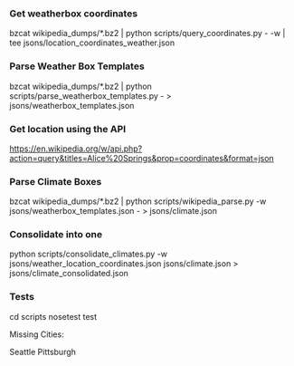 ### Get weatherbox coordinates

bzcat wikipedia_dumps/*.bz2 | python scripts/query_coordinates.py - -w | tee jsons/location_coordinates_weather.json

### Parse Weather Box Templates

bzcat wikipedia_dumps/*.bz2 | python scripts/parse_weatherbox_templates.py  - > jsons/weatherbox_templates.json

### Get location using the API

https://en.wikipedia.org/w/api.php?action=query&titles=Alice%20Springs&prop=coordinates&format=json

### Parse Climate Boxes

bzcat wikipedia_dumps/*.bz2 | python scripts/wikipedia_parse.py -w jsons/weatherbox_templates.json - > jsons/climate.json

### Consolidate into one

python scripts/consolidate_climates.py -w jsons/weather_location_coordinates.json jsons/climate.json > jsons/climate_consolidated.json

### Tests

cd scripts
nosetest test

Missing Cities:

Seattle
Pittsburgh
